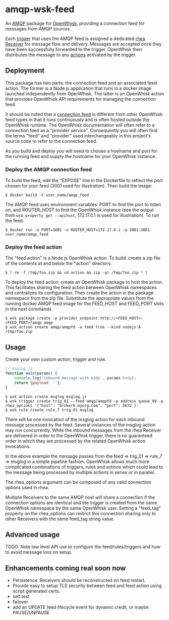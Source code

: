 # amqp-wsk-feed

An [AMQP](https://www.amqp.org/) package for [OpenWhisk](https://github.com/openwhisk/openwhisk), providing a connection feed for messages from AMQP sources.

Each [trigger](https://github.com/openwhisk/openwhisk/blob/master/docs/triggers_rules.md) that uses the AMQP feed is assigned a dedicated [rhea Receiver](https://github.com/grs/rhea#receiver) for message flow and delivery.  Messages are accepted once they have been successfully forwarded to the trigger.  OpenWhisk then distributes the message to any [actions](https://github.com/openwhisk/openwhisk/blob/master/docs/actions.md) activated by the trigger.

## Deployment

This package has two parts: the connection feed and an associated feed action.  The former is a Node.js application that runs in a docker image launched independently from OpenWhisk.  The latter is an OpenWhisk action that provides OpenWhisk API requirements for managing the connection feed.  

It should be noted that a [connection feed](https://github.com/openwhisk/openwhisk/blob/master/docs/feeds.md#implementing-feeds-via-connections) is different from other OpenWhisk feed types in that it runs continuously and is often hosted outside the OpenWhisk runtime.  The OpenWhisk documentation will often refer to a connection feed as a "provider service".  Consequently you will often find the terms "feed" and "provider" used interchangeably in this project's source code to refer to the connection feed.

As you build and deploy you will need to choose a hostname and port for the running feed and supply the hostname for your OpenWhisk instance.

### Deploy the AMQP connection feed

To build the feed, edit the "EXPOSE" line in the Dockerfile to reflect the port chosen for your feed (3001 used for illustration). Then build the image:

```
$ docker build -t user_name/amqp_feed .
```

The AMQP feed uses environment variables: PORT to find the port to listen on, and ROUTER_HOST to find the OpenWhisk instance (see the output from ```wsk property get --apihost```, 172.17.0.1 is used for illustration).  To run the feed:

```
$ docker run -e PORT=3001 -e ROUTER_HOST=172.17.0.1 -p 3001:3001 user_name/amqp_feed
```

### Deploy the feed action

The "feed action" is a Node.js OpenWhisk action.  To build: create a zip file of the contents at and below the "action" directory.  

```
$ ( rm -f /tmp/foo.zip && cd action && zip -qr /tmp/foo.zip * )
```

To deploy the feed action, create an OpenWhisk package to host the action.  This facilitates sharing the feed action between OpenWhisk namespaces and centralizes its configuration.  Then create the action in the package namespace from the zip file.  Substitute the appropriate values from the running docker AMQP feed image for the FEED_HOST and FEED_PORT slots in the next commands.

```
$ wsk package create -p provider_endpoint http://<FEED_HOST>:<FEED_PORT>/amqp amqp
$ wsk action create amqp/amqpfd -a feed true --kind nodejs:6 /tmp/foo.zip
```


## Usage

Create your own custom action, trigger and rule.

```js
// msglog.js
function main(params) {
    console.log('inbound message with body', params.body);
    return {payload: ''};
}
```

```
$ wsk action create msglog msglog.js
$ wsk trigger create trig_01 --feed amqp/amqpfd -p address queue_99 -p rhea_options '{"host": "broker6.myorg.com", "port": 5672 }'
$ wsk rule create rule_7 trig_01 msglog
```

There will be one invocation of the msglog action for each inbound message processed by the feed.  Several instances of the msglog action may run concurrently.  While the inbound messages from the rhea Receiver are delivered in order to the OpenWhisk trigger, there is no guaranteed order in which they are processed by the related OpenWhisk action invocations.

In the above example the message passes from the feed => trig_01 => rule_7 => msglog in a simple pipeline fashion.  OpenWhisk allows much more complicated combinations of triggers, rules and actions which could lead to the message being processed by multiple actions in series or in parallel.

The rhea_options argument can be composed of any valid connection options used in rhea.

Multiple Receivers to the same AMQP host will share a connection if the connection options are identical and the trigger is created from the same OpenWhisk namespace by the same OpenWhisk user.  Setting a "feed_tag" property on the rhea_options can restrict this connection sharing only to other Receivers with the same feed_tag string value.

## Advanced usage

TODO: Note low level API use to configure the feed/rules/triggers and how to avoid message loss on setup.

## Enhancements coming real soon now

 - Persistence.  Receivers should be reconstructed on feed restart.
 - Provide easy to setup TLS security between feed and feed action using script generated certs.
 - self test
 - failover
 - add an UPDATE feed lifecycle event for dynamic credit, or maybe PAUSE/UNPAUSE